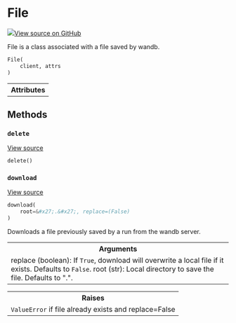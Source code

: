 # File



[![](https://www.tensorflow.org/images/GitHub-Mark-32px.png)View source on GitHub](https://www.github.com/wandb/client/tree/v0.10.28/wandb/apis/public.py#L1655-L1758)




File is a class associated with a file saved by wandb.

```python
File(
    client, attrs
)
```







<!-- Tabular view -->
<table>
<tr><th>Attributes</th></tr>


</table>



## Methods

<h3 id="delete"><code>delete</code></h3>

<a target="_blank" href="https://www.github.com/wandb/client/tree/v0.10.28/wandb/apis/public.py#L1738-L1751">View source</a>

```python
delete()
```




<h3 id="download"><code>download</code></h3>

<a target="_blank" href="https://www.github.com/wandb/client/tree/v0.10.28/wandb/apis/public.py#L1715-L1736">View source</a>

```python
download(
    root=&#x27;.&#x27;, replace=(False)
)
```

Downloads a file previously saved by a run from the wandb server.


<!-- Tabular view -->
<table>
<tr><th>Arguments</th></tr>
<tr>
<td>
replace (boolean): If <code>True</code>, download will overwrite a local file
if it exists. Defaults to <code>False</code>.
root (str): Local directory to save the file.  Defaults to ".".
</td>
</tr>

</table>



<!-- Tabular view -->
<table>
<tr><th>Raises</th></tr>
<tr>
<td>
<code>ValueError</code> if file already exists and replace=False
</td>
</tr>

</table>





